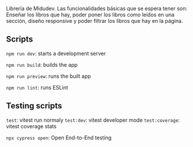 Librería de Midudev. Las funcionalidades básicas que se espera tener son: Enseñar los libros que hay, poder poner los libros como leídos en una sección, diseño responsive y poder filtrar los libros que hay en la página.

## Scripts

`npm run dev`: starts a development server

`npm run build`: builds the app

`npm run preview`: runs the built app

`npm run lint`: runs ESLint

## Testing scripts

`test`: vitest run normaly
`test:dev`: vitest developer mode
`test:coverage`: vitest coverage stats

`npx cypress open`: Open End-to-End testing
